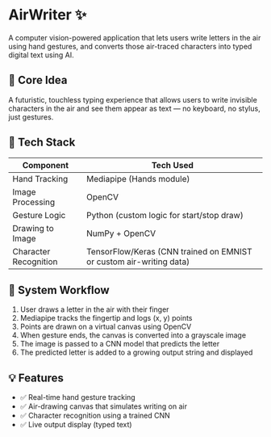 # AirWriter ✨

A computer vision-powered application that lets users write letters in the air using hand gestures, and converts those air-traced characters into typed digital text using AI.

## 🧠 Core Idea

A futuristic, touchless typing experience that allows users to write invisible characters in the air and see them appear as text — no keyboard, no stylus, just gestures.

## 🧰 Tech Stack

| Component | Tech Used |
|-----------|-----------|
| Hand Tracking | Mediapipe (Hands module) |
| Image Processing | OpenCV |
| Gesture Logic | Python (custom logic for start/stop draw) |
| Drawing to Image | NumPy + OpenCV |
| Character Recognition | TensorFlow/Keras (CNN trained on EMNIST or custom air-writing data) |



## 🔄 System Workflow

1. User draws a letter in the air with their finger
2. Mediapipe tracks the fingertip and logs (x, y) points
3. Points are drawn on a virtual canvas using OpenCV
4. When gesture ends, the canvas is converted into a grayscale image
5. The image is passed to a CNN model that predicts the letter
6. The predicted letter is added to a growing output string and displayed

## 💡 Features

- ✅ Real-time hand gesture tracking
- ✅ Air-drawing canvas that simulates writing on air
- ✅ Character recognition using a trained CNN
- ✅ Live output display (typed text)


